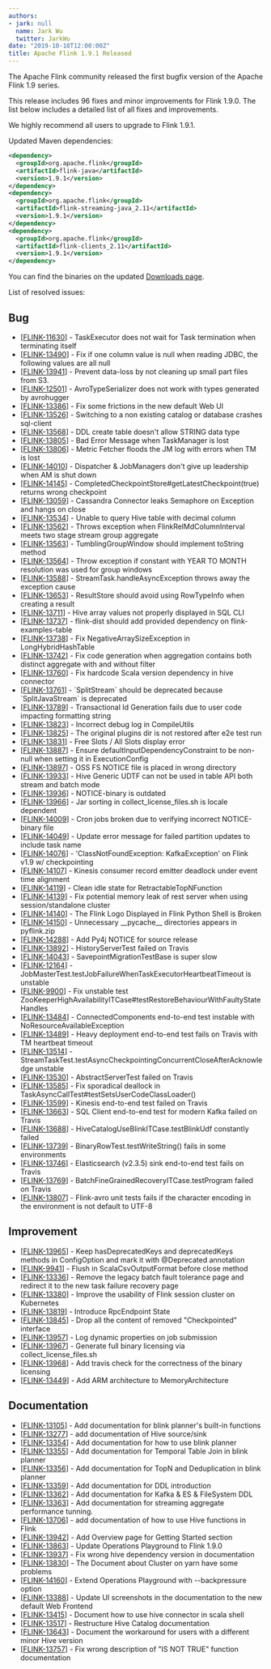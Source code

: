 ```yaml
---
authors:
- jark: null
  name: Jark Wu
  twitter: JarkWu
date: "2019-10-18T12:00:00Z"
title: Apache Flink 1.9.1 Released
---
```


The Apache Flink community released the first bugfix version of the Apache Flink 1.9 series.

This release includes 96 fixes and minor improvements for Flink 1.9.0. The list below includes a detailed list of all fixes and improvements.

We highly recommend all users to upgrade to Flink 1.9.1.

Updated Maven dependencies:

```xml
<dependency>
  <groupId>org.apache.flink</groupId>
  <artifactId>flink-java</artifactId>
  <version>1.9.1</version>
</dependency>
<dependency>
  <groupId>org.apache.flink</groupId>
  <artifactId>flink-streaming-java_2.11</artifactId>
  <version>1.9.1</version>
</dependency>
<dependency>
  <groupId>org.apache.flink</groupId>
  <artifactId>flink-clients_2.11</artifactId>
  <version>1.9.1</version>
</dependency>
```

You can find the binaries on the updated [Downloads page](/downloads.html).

List of resolved issues:

<h2>        Bug
</h2>
<ul>
<li>[<a href='https://issues.apache.org/jira/browse/FLINK-11630'>FLINK-11630</a>] -         TaskExecutor does not wait for Task termination when terminating itself
</li>
<li>[<a href='https://issues.apache.org/jira/browse/FLINK-13490'>FLINK-13490</a>] -         Fix if one column value is null when reading JDBC, the following values are all null
</li>
<li>[<a href='https://issues.apache.org/jira/browse/FLINK-13941'>FLINK-13941</a>] -         Prevent data-loss by not cleaning up small part files from S3.
</li>
<li>[<a href='https://issues.apache.org/jira/browse/FLINK-12501'>FLINK-12501</a>] -         AvroTypeSerializer does not work with types generated by avrohugger
</li>
<li>[<a href='https://issues.apache.org/jira/browse/FLINK-13386'>FLINK-13386</a>] -         Fix some frictions in the new default Web UI
</li>
<li>[<a href='https://issues.apache.org/jira/browse/FLINK-13526'>FLINK-13526</a>] -         Switching to a non existing catalog or database crashes sql-client
</li>
<li>[<a href='https://issues.apache.org/jira/browse/FLINK-13568'>FLINK-13568</a>] -         DDL create table doesn&#39;t allow STRING data type
</li>
<li>[<a href='https://issues.apache.org/jira/browse/FLINK-13805'>FLINK-13805</a>] -         Bad Error Message when TaskManager is lost
</li>
<li>[<a href='https://issues.apache.org/jira/browse/FLINK-13806'>FLINK-13806</a>] -         Metric Fetcher floods the JM log with errors when TM is lost
</li>
<li>[<a href='https://issues.apache.org/jira/browse/FLINK-14010'>FLINK-14010</a>] -         Dispatcher &amp; JobManagers don&#39;t give up leadership when AM is shut down
</li>
<li>[<a href='https://issues.apache.org/jira/browse/FLINK-14145'>FLINK-14145</a>] -         CompletedCheckpointStore#getLatestCheckpoint(true) returns wrong checkpoint
</li>
<li>[<a href='https://issues.apache.org/jira/browse/FLINK-13059'>FLINK-13059</a>] -         Cassandra Connector leaks Semaphore on Exception and hangs on close
</li>
<li>[<a href='https://issues.apache.org/jira/browse/FLINK-13534'>FLINK-13534</a>] -         Unable to query Hive table with decimal column
</li>
<li>[<a href='https://issues.apache.org/jira/browse/FLINK-13562'>FLINK-13562</a>] -         Throws exception when FlinkRelMdColumnInterval meets two stage stream group aggregate
</li>
<li>[<a href='https://issues.apache.org/jira/browse/FLINK-13563'>FLINK-13563</a>] -         TumblingGroupWindow should implement toString method
</li>
<li>[<a href='https://issues.apache.org/jira/browse/FLINK-13564'>FLINK-13564</a>] -         Throw exception if constant with YEAR TO MONTH resolution was used for group windows
</li>
<li>[<a href='https://issues.apache.org/jira/browse/FLINK-13588'>FLINK-13588</a>] -         StreamTask.handleAsyncException throws away the exception cause
</li>
<li>[<a href='https://issues.apache.org/jira/browse/FLINK-13653'>FLINK-13653</a>] -         ResultStore should avoid using RowTypeInfo when creating a result
</li>
<li>[<a href='https://issues.apache.org/jira/browse/FLINK-13711'>FLINK-13711</a>] -         Hive array values not properly displayed in SQL CLI
</li>
<li>[<a href='https://issues.apache.org/jira/browse/FLINK-13737'>FLINK-13737</a>] -         flink-dist should add provided dependency on flink-examples-table
</li>
<li>[<a href='https://issues.apache.org/jira/browse/FLINK-13738'>FLINK-13738</a>] -         Fix NegativeArraySizeException in LongHybridHashTable
</li>
<li>[<a href='https://issues.apache.org/jira/browse/FLINK-13742'>FLINK-13742</a>] -         Fix code generation when aggregation contains both distinct aggregate with and without filter
</li>
<li>[<a href='https://issues.apache.org/jira/browse/FLINK-13760'>FLINK-13760</a>] -         Fix hardcode Scala version dependency in hive connector
</li>
<li>[<a href='https://issues.apache.org/jira/browse/FLINK-13761'>FLINK-13761</a>] -         `SplitStream` should be deprecated because `SplitJavaStream` is deprecated
</li>
<li>[<a href='https://issues.apache.org/jira/browse/FLINK-13789'>FLINK-13789</a>] -         Transactional Id Generation fails due to user code impacting formatting string
</li>
<li>[<a href='https://issues.apache.org/jira/browse/FLINK-13823'>FLINK-13823</a>] -         Incorrect debug log in CompileUtils
</li>
<li>[<a href='https://issues.apache.org/jira/browse/FLINK-13825'>FLINK-13825</a>] -         The original plugins dir is not restored after e2e test run
</li>
<li>[<a href='https://issues.apache.org/jira/browse/FLINK-13831'>FLINK-13831</a>] -         Free Slots / All Slots display error
</li>
<li>[<a href='https://issues.apache.org/jira/browse/FLINK-13887'>FLINK-13887</a>] -         Ensure defaultInputDependencyConstraint to be non-null when setting it in ExecutionConfig
</li>
<li>[<a href='https://issues.apache.org/jira/browse/FLINK-13897'>FLINK-13897</a>] -         OSS FS NOTICE file is placed in wrong directory
</li>
<li>[<a href='https://issues.apache.org/jira/browse/FLINK-13933'>FLINK-13933</a>] -         Hive Generic UDTF can not be used in table API both stream and batch mode
</li>
<li>[<a href='https://issues.apache.org/jira/browse/FLINK-13936'>FLINK-13936</a>] -         NOTICE-binary is outdated
</li>
<li>[<a href='https://issues.apache.org/jira/browse/FLINK-13966'>FLINK-13966</a>] -         Jar sorting in collect_license_files.sh is locale dependent
</li>
<li>[<a href='https://issues.apache.org/jira/browse/FLINK-14009'>FLINK-14009</a>] -         Cron jobs broken due to verifying incorrect NOTICE-binary file
</li>
<li>[<a href='https://issues.apache.org/jira/browse/FLINK-14049'>FLINK-14049</a>] -         Update error message for failed partition updates to include task name
</li>
<li>[<a href='https://issues.apache.org/jira/browse/FLINK-14076'>FLINK-14076</a>] -         &#39;ClassNotFoundException: KafkaException&#39; on Flink v1.9 w/ checkpointing
</li>
<li>[<a href='https://issues.apache.org/jira/browse/FLINK-14107'>FLINK-14107</a>] -         Kinesis consumer record emitter deadlock under event time alignment
</li>
<li>[<a href='https://issues.apache.org/jira/browse/FLINK-14119'>FLINK-14119</a>] -         Clean idle state for RetractableTopNFunction
</li>
<li>[<a href='https://issues.apache.org/jira/browse/FLINK-14139'>FLINK-14139</a>] -         Fix potential memory leak of rest server when using session/standalone cluster
</li>
<li>[<a href='https://issues.apache.org/jira/browse/FLINK-14140'>FLINK-14140</a>] -         The Flink Logo Displayed in Flink Python Shell is Broken
</li>
<li>[<a href='https://issues.apache.org/jira/browse/FLINK-14150'>FLINK-14150</a>] -         Unnecessary __pycache__ directories appears in pyflink.zip
</li>
<li>[<a href='https://issues.apache.org/jira/browse/FLINK-14288'>FLINK-14288</a>] -         Add Py4j NOTICE for source release
</li>
<li>[<a href='https://issues.apache.org/jira/browse/FLINK-13892'>FLINK-13892</a>] -         HistoryServerTest failed on Travis
</li>
<li>[<a href='https://issues.apache.org/jira/browse/FLINK-14043'>FLINK-14043</a>] -         SavepointMigrationTestBase is super slow
</li>
<li>[<a href='https://issues.apache.org/jira/browse/FLINK-12164'>FLINK-12164</a>] -         JobMasterTest.testJobFailureWhenTaskExecutorHeartbeatTimeout is unstable
</li>
<li>[<a href='https://issues.apache.org/jira/browse/FLINK-9900'>FLINK-9900</a>] -         Fix unstable test ZooKeeperHighAvailabilityITCase#testRestoreBehaviourWithFaultyStateHandles
</li>
<li>[<a href='https://issues.apache.org/jira/browse/FLINK-13484'>FLINK-13484</a>] -         ConnectedComponents end-to-end test instable with NoResourceAvailableException
</li>
<li>[<a href='https://issues.apache.org/jira/browse/FLINK-13489'>FLINK-13489</a>] -         Heavy deployment end-to-end test fails on Travis with TM heartbeat timeout
</li>
<li>[<a href='https://issues.apache.org/jira/browse/FLINK-13514'>FLINK-13514</a>] -         StreamTaskTest.testAsyncCheckpointingConcurrentCloseAfterAcknowledge unstable
</li>
<li>[<a href='https://issues.apache.org/jira/browse/FLINK-13530'>FLINK-13530</a>] -         AbstractServerTest failed on Travis
</li>
<li>[<a href='https://issues.apache.org/jira/browse/FLINK-13585'>FLINK-13585</a>] -         Fix sporadical deallock in TaskAsyncCallTest#testSetsUserCodeClassLoader()
</li>
<li>[<a href='https://issues.apache.org/jira/browse/FLINK-13599'>FLINK-13599</a>] -         Kinesis end-to-end test failed on Travis
</li>
<li>[<a href='https://issues.apache.org/jira/browse/FLINK-13663'>FLINK-13663</a>] -         SQL Client end-to-end test for modern Kafka failed on Travis
</li>
<li>[<a href='https://issues.apache.org/jira/browse/FLINK-13688'>FLINK-13688</a>] -         HiveCatalogUseBlinkITCase.testBlinkUdf constantly failed
</li>
<li>[<a href='https://issues.apache.org/jira/browse/FLINK-13739'>FLINK-13739</a>] -         BinaryRowTest.testWriteString() fails in some environments
</li>
<li>[<a href='https://issues.apache.org/jira/browse/FLINK-13746'>FLINK-13746</a>] -         Elasticsearch (v2.3.5) sink end-to-end test fails on Travis
</li>
<li>[<a href='https://issues.apache.org/jira/browse/FLINK-13769'>FLINK-13769</a>] -         BatchFineGrainedRecoveryITCase.testProgram failed on Travis
</li>
<li>[<a href='https://issues.apache.org/jira/browse/FLINK-13807'>FLINK-13807</a>] -         Flink-avro unit tests fails if the character encoding in the environment is not default to UTF-8
</li>
</ul>


<h2>        Improvement
</h2>
<ul>
<li>[<a href='https://issues.apache.org/jira/browse/FLINK-13965'>FLINK-13965</a>] -         Keep hasDeprecatedKeys and deprecatedKeys methods in ConfigOption and mark it with @Deprecated annotation
</li>
<li>[<a href='https://issues.apache.org/jira/browse/FLINK-9941'>FLINK-9941</a>] -         Flush in ScalaCsvOutputFormat before close method
</li>
<li>[<a href='https://issues.apache.org/jira/browse/FLINK-13336'>FLINK-13336</a>] -         Remove the legacy batch fault tolerance page and redirect it to the new task failure recovery page
</li>
<li>[<a href='https://issues.apache.org/jira/browse/FLINK-13380'>FLINK-13380</a>] -         Improve the usability of Flink session cluster on Kubernetes
</li>
<li>[<a href='https://issues.apache.org/jira/browse/FLINK-13819'>FLINK-13819</a>] -         Introduce RpcEndpoint State
</li>
<li>[<a href='https://issues.apache.org/jira/browse/FLINK-13845'>FLINK-13845</a>] -         Drop all the content of removed &quot;Checkpointed&quot; interface
</li>
<li>[<a href='https://issues.apache.org/jira/browse/FLINK-13957'>FLINK-13957</a>] -         Log dynamic properties on job submission
</li>
<li>[<a href='https://issues.apache.org/jira/browse/FLINK-13967'>FLINK-13967</a>] -         Generate full binary licensing via collect_license_files.sh
</li>
<li>[<a href='https://issues.apache.org/jira/browse/FLINK-13968'>FLINK-13968</a>] -         Add travis check for the correctness of the binary licensing
</li>
<li>[<a href='https://issues.apache.org/jira/browse/FLINK-13449'>FLINK-13449</a>] -         Add ARM architecture to MemoryArchitecture
</li>
</ul>


<h2>        Documentation
</h2>
<ul>
<li>[<a href='https://issues.apache.org/jira/browse/FLINK-13105'>FLINK-13105</a>] -         Add documentation for blink planner&#39;s built-in functions
</li>
<li>[<a href='https://issues.apache.org/jira/browse/FLINK-13277'>FLINK-13277</a>] -         add documentation of Hive source/sink
</li>
<li>[<a href='https://issues.apache.org/jira/browse/FLINK-13354'>FLINK-13354</a>] -         Add documentation for how to use blink planner
</li>
<li>[<a href='https://issues.apache.org/jira/browse/FLINK-13355'>FLINK-13355</a>] -         Add documentation for Temporal Table Join in blink planner
</li>
<li>[<a href='https://issues.apache.org/jira/browse/FLINK-13356'>FLINK-13356</a>] -         Add documentation for TopN and Deduplication in blink planner
</li>
<li>[<a href='https://issues.apache.org/jira/browse/FLINK-13359'>FLINK-13359</a>] -         Add documentation for DDL introduction
</li>
<li>[<a href='https://issues.apache.org/jira/browse/FLINK-13362'>FLINK-13362</a>] -         Add documentation for Kafka &amp; ES &amp; FileSystem DDL
</li>
<li>[<a href='https://issues.apache.org/jira/browse/FLINK-13363'>FLINK-13363</a>] -         Add documentation for streaming aggregate performance tunning.
</li>
<li>[<a href='https://issues.apache.org/jira/browse/FLINK-13706'>FLINK-13706</a>] -         add documentation of how to use Hive functions in Flink
</li>
<li>[<a href='https://issues.apache.org/jira/browse/FLINK-13942'>FLINK-13942</a>] -         Add Overview page for Getting Started section
</li>
<li>[<a href='https://issues.apache.org/jira/browse/FLINK-13863'>FLINK-13863</a>] -         Update Operations Playground to Flink 1.9.0
</li>
<li>[<a href='https://issues.apache.org/jira/browse/FLINK-13937'>FLINK-13937</a>] -         Fix wrong hive dependency version in documentation
</li>
<li>[<a href='https://issues.apache.org/jira/browse/FLINK-13830'>FLINK-13830</a>] -         The Document about Cluster on yarn have some problems
</li>
<li>[<a href='https://issues.apache.org/jira/browse/FLINK-14160'>FLINK-14160</a>] -         Extend Operations Playground with --backpressure option
</li>
<li>[<a href='https://issues.apache.org/jira/browse/FLINK-13388'>FLINK-13388</a>] -         Update UI screenshots in the documentation to the new default Web Frontend
</li>
<li>[<a href='https://issues.apache.org/jira/browse/FLINK-13415'>FLINK-13415</a>] -         Document how to use hive connector in scala shell
</li>
<li>[<a href='https://issues.apache.org/jira/browse/FLINK-13517'>FLINK-13517</a>] -         Restructure Hive Catalog documentation
</li>
<li>[<a href='https://issues.apache.org/jira/browse/FLINK-13643'>FLINK-13643</a>] -         Document the workaround for users with a different minor Hive version
</li>
<li>[<a href='https://issues.apache.org/jira/browse/FLINK-13757'>FLINK-13757</a>] -         Fix wrong description of "IS NOT TRUE" function documentation
</li>
</ul>

